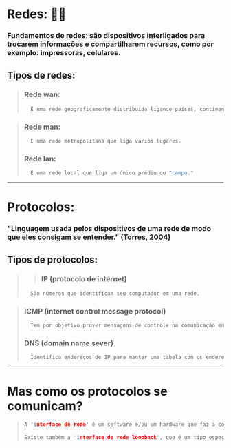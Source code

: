 # Redes: 🔗🥅

 ### Fundamentos de redes: são dispositivos interligados para trocarem informações e compartilharem recursos, como por exemplo: impressoras, celulares.



## Tipos de redes:


>
> ### Rede wan:
> ```python
> 	É uma rede geograficamente distribuída ligando países, continentes...(cobertura mundial).
> ```

> ### Rede man: 
> ```c#
> 	É uma rede metropolitana que liga vários lugares.
> ```
> 
> ###  Rede lan:
> ```c
>	É uma rede local que liga um único prédio ou "campo."
>```

****



# Protocolos:

### "Linguagem usada pelos dispositivos de uma rede de modo que eles consigam se entender." (Torres, 2004)

## Tipos de protocolos: 


>> ### IP (protocolo de internet)
> ```c
> 	São números que identificam seu computador em uma rede.
> ```

> ### ICMP (internet control message protocol)
> ```c
> 	Tem por objetivo prover mensagens de controle na comunicação entre "nós".
> ```
> 
> ###  DNS (domain name sever)
> ```c
>	Identifica endereços de IP para manter uma tabela com os endereços dos caminhos de rede. (protocolo de aplicação)
>```

****



# Mas como os protocolos se comunicam?


>```c
>A 'interface de rede' é um software e/ou um hardware que faz a comunicação em um rede de computadores.
>    
>Existe também a 'interface de rede loopback', que é um tipo especial de interface pois permite fazer conexões contigo mesmo, permindo testar programas de rede sem interferir em sua rede. Por exemplo, é possível criar um servidor web, subir um site...
>```

